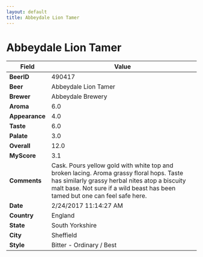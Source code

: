 ```yaml
---
layout: default
title: Abbeydale Lion Tamer
---
```


# Abbeydale Lion Tamer

| Field         | Value     |
|---------------|-----------|
| **BeerID** | 490417 |
| **Beer** | Abbeydale Lion Tamer |
| **Brewer** | Abbeydale Brewery |
| **Aroma** | 6.0 |
| **Appearance** | 4.0 |
| **Taste** | 6.0 |
| **Palate** | 3.0 |
| **Overall** | 12.0 |
| **MyScore** | 3.1 |
| **Comments** | Cask. Pours yellow gold with white top and broken lacing. Aroma grassy floral hops. Taste has similarly grassy herbal nites atop a biscuity malt base. Not sure if a wild beast has been tamed but one can feel safe here. |
| **Date** | 2/24/2017 11:14:27 AM |
| **Country** | England |
| **State** | South Yorkshire |
| **City** | Sheffield |
| **Style** | Bitter - Ordinary / Best |
